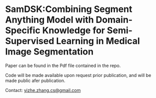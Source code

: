 # SamDSK:Combining Segment Anything Model with Domain-Specific Knowledge for Semi-Supervised Learning in Medical Image Segmentation

Paper can be found in the Pdf file contained in the repo.

Code will be made available upon request prior publication, and will be made public afer publication.

Contact: yizhe.zhang.cs@gmail.com
